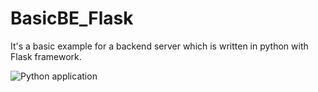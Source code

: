 # BasicBE_Flask
It's a basic example for a backend server which is written in python with Flask framework.

![Python application](https://github.com/kernerdev/BasicBE_Flask/workflows/Python%20application/badge.svg?branch=main&event=status)
